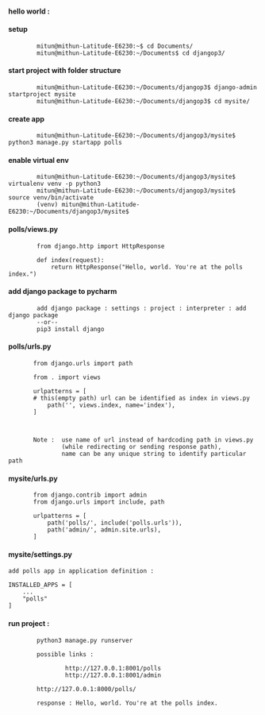 #### hello world : 

#### setup

            mitun@mithun-Latitude-E6230:~$ cd Documents/
            mitun@mithun-Latitude-E6230:~/Documents$ cd djangop3/

#### start project with folder structure

            mitun@mithun-Latitude-E6230:~/Documents/djangop3$ django-admin startproject mysite
            mitun@mithun-Latitude-E6230:~/Documents/djangop3$ cd mysite/

#### create app            
            mitun@mithun-Latitude-E6230:~/Documents/djangop3/mysite$ python3 manage.py startapp polls


#### enable virtual env
            
            mitun@mithun-Latitude-E6230:~/Documents/djangop3/mysite$ virtualenv venv -p python3
            mitun@mithun-Latitude-E6230:~/Documents/djangop3/mysite$ source venv/bin/activate
            (venv) mitun@mithun-Latitude-E6230:~/Documents/djangop3/mysite$ 


#### polls/views.py

            from django.http import HttpResponse

            def index(request):
                return HttpResponse("Hello, world. You're at the polls index.")


#### add django package to pycharm
	
            add django package : settings : project : interpreter : add django package
            --or--
            pip3 install django


#### polls/urls.py

           from django.urls import path

           from . import views

           urlpatterns = [
	       # this(empty path) url can be identified as index in views.py
               path('', views.index, name='index'),   
           ]
 

 
           Note :  use name of url instead of hardcoding path in views.py
                   (while redirecting or sending response path), 
                   name can be any unique string to identify particular path


#### mysite/urls.py

           from django.contrib import admin
           from django.urls import include, path

           urlpatterns = [
               path('polls/', include('polls.urls')),
               path('admin/', admin.site.urls),
           ]
	   
#### mysite/settings.py

	add polls app in application definition : 
	
	INSTALLED_APPS = [
		...
		"polls"
	]


#### run project : 

            python3 manage.py runserver

            possible links : 

                    http://127.0.0.1:8001/polls
                    http://127.0.0.1:8001/admin

            http://127.0.0.1:8000/polls/

            response : Hello, world. You're at the polls index.

